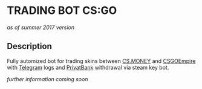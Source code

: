 # TRADING BOT CS:GO
*as of summer 2017 version*

## Description

Fully automized bot for trading skins between [CS.MONEY](https://cs.money/ru) and [CSGOEmpire](https://csgoempire.com/) with [Telegram](https://telegram.org/) logs and [PrivatBank](https://privatbank.ua/) withdrawal via steam key bot.

*further information coming soon*
